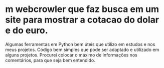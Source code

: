 # m webcrowler que faz busca em um site para mostrar a cotacao do dolar e do euro.
Algumas ferramentas em Python bem úteis que utilizo em estudos e nos meus projetos. Código bem simples que pode ser adaptado e utilizado em alguns projetos. Procurei colocar o máximo de informações nos comentários, para que seja bem entendido.
